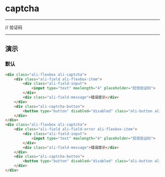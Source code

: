 # captcha

---

// 验证码

---

## 演示

<link type="text/css" rel="stylesheet" media="screen" href="src/base.css">
<link type="text/css" rel="stylesheet" media="screen" href="src/layout.css">
<link type="text/css" rel="stylesheet" media="screen" href="src/button.css">
<link type="text/css" rel="stylesheet" media="screen" href="src/form.css">
<link type="text/css" rel="stylesheet" media="screen" href="src/captcha.css">

### 默认

````html
<div class="ali-flexbox ali-captcha">
    <div class="ali-field ali-flexbox-item">
        <div class="ali-field-input">
            <input type="text" maxlength="4" placeholder="短信验证码">
        </div>
        <div class="ali-field-message">错误提示</div>
    </div>
    <div class="ali-captcha-button">
        <button type="button" disabled="disabled" class="ali-button ali-button-disabled">重获验证码</button>
    </div>
</div>
<div class="ali-flexbox ali-captcha">
    <div class="ali-field ali-field-error ali-flexbox-item">
        <div class="ali-field-input">
            <input type="text" maxlength="4" placeholder="短信验证码">
        </div>
        <div class="ali-field-message">错误提示</div>
    </div>
    <div class="ali-captcha-button">
        <button type="button" disabled="disabled" class="ali-button ali-button-disabled">重获验证码</button>
    </div>
</div>
````

<script type="text/javascript">
window.addEventListener('load', function () {
    var interval = 500, begin = Date.now(), img = new Image(), timer = setTimeout(handler, interval);
    window.removeEventListener('load', arguments.callee);
    img.addEventListener('load', handler, false);
    img.src = 'https://i.alipayobjects.com/e/201305/Q9jNoeIir.gif?t=' + begin;

    function handler() {
        clearTimeout(timer);
        img.removeEventListener('load', handler);
        //响应在500ms以内算高速网络 高清（HD）标清（SD）
        document.body.className = (document.body.className + (Date.now() - begin < interval ? ' ali-hd' : ' ali-sd')).trim();
    }
}, false);
</script>
